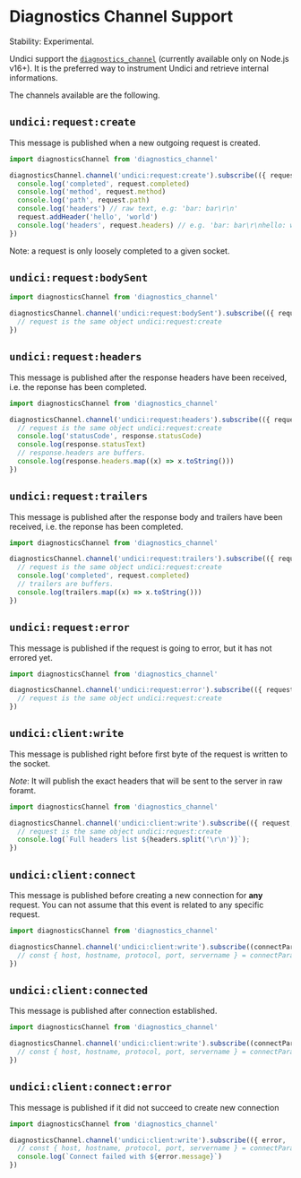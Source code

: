 # Diagnostics Channel Support

Stability: Experimental.

Undici support the [`diagnostics_channel`](https://nodejs.org/api/diagnostics_channel.html) (currently available only on Node.js v16+).
It is the preferred way to instrument Undici and retrieve internal informations.

The channels available are the following.

## `undici:request:create`

This message is published when a new outgoing request is created.

```js
import diagnosticsChannel from 'diagnostics_channel'

diagnosticsChannel.channel('undici:request:create').subscribe(({ request }) => {
  console.log('completed', request.completed)
  console.log('method', request.method)
  console.log('path', request.path)
  console.log('headers') // raw text, e.g: 'bar: bar\r\n'
  request.addHeader('hello', 'world')
  console.log('headers', request.headers) // e.g. 'bar: bar\r\nhello: world\r\n'
})
```

Note: a request is only loosely completed to a given socket.


## `undici:request:bodySent`

```js
import diagnosticsChannel from 'diagnostics_channel'

diagnosticsChannel.channel('undici:request:bodySent').subscribe(({ request }) => {
  // request is the same object undici:request:create
})
```

## `undici:request:headers`

This message is published after the response headers have been received, i.e. the reponse has been completed.

```js
import diagnosticsChannel from 'diagnostics_channel'

diagnosticsChannel.channel('undici:request:headers').subscribe(({ request, response }) => {
  // request is the same object undici:request:create
  console.log('statusCode', response.statusCode)
  console.log(response.statusText)
  // response.headers are buffers.
  console.log(response.headers.map((x) => x.toString()))
})
```

## `undici:request:trailers`

This message is published after the response body and trailers have been received, i.e. the reponse has been completed.

```js
import diagnosticsChannel from 'diagnostics_channel'

diagnosticsChannel.channel('undici:request:trailers').subscribe(({ request, trailers }) => {
  // request is the same object undici:request:create
  console.log('completed', request.completed)
  // trailers are buffers.
  console.log(trailers.map((x) => x.toString()))
})
```

## `undici:request:error`

This message is published if the request is going to error, but it has not errored yet.

```js
import diagnosticsChannel from 'diagnostics_channel'

diagnosticsChannel.channel('undici:request:error').subscribe(({ request, error }) => {
  // request is the same object undici:request:create
})
```

## `undici:client:write`

This message is published right before first byte of the request is written to the socket.

*Note*: It will publish the exact headers that will be sent to the server in raw foramt. 

```js
import diagnosticsChannel from 'diagnostics_channel'

diagnosticsChannel.channel('undici:client:write').subscribe(({ request, headers }) => {
  // request is the same object undici:request:create
  console.log(`Full headers list ${headers.split('\r\n')}`);
})
```

## `undici:client:connect`

This message is published before creating a new connection for **any** request. 
You can not assume that this event is related to any specific request.

```js
import diagnosticsChannel from 'diagnostics_channel'

diagnosticsChannel.channel('undici:client:write').subscribe((connectParams) => {
  // const { host, hostname, protocol, port, servername } = connectParams
})
```

## `undici:client:connected`

This message is published after connection established.

```js
import diagnosticsChannel from 'diagnostics_channel'

diagnosticsChannel.channel('undici:client:write').subscribe((connectParams) => {
  // const { host, hostname, protocol, port, servername } = connectParams
})
```

## `undici:client:connect:error`

This message is published if it did not succeed to create new connection

```js
import diagnosticsChannel from 'diagnostics_channel'

diagnosticsChannel.channel('undici:client:write').subscribe(({ error, ...connectParams }) => {
  // const { host, hostname, protocol, port, servername } = connectParams
  console.log(`Connect failed with ${error.message}`)
})
